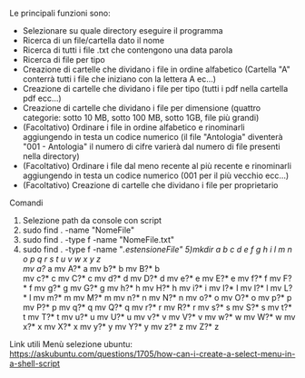 Le principali funzioni sono:

-   Selezionare su quale directory eseguire il programma
-   Ricerca di un file/cartella dato il nome
-   Ricerca di tutti i file .txt che contengono una data parola
-   Ricerca di file per tipo
-   Creazione di cartelle che dividano i file in ordine alfabetico (Cartella "A" conterrà tutti i file che iniziano con la lettera A ec...)
-   Creazione di cartelle che dividano i file per tipo (tutti i pdf nella cartella pdf ecc...)
-   Creazione di cartelle che dividano i file per dimensione (quattro categorie: sotto 10 MB, sotto 100 MB, sotto 1GB, file più grandi)
-   (Facoltativo) Ordinare i file in ordine alfabetico e rinominarli aggiungendo in testa un codice numerico (il file "Antologia" diventerà "001 - Antologia" il numero di cifre varierà dal numero di file presenti nella directory)
-   (Facoltativo) Ordinare i file dal meno recente al più recente e rinominarli aggiungendo in testa un codice numerico (001 per il più vecchio ecc...)
-   (Facoltativo) Creazione di cartelle che dividano i file per proprietario


Comandi

1) Selezione path da console con script
2) sudo find . -name "NomeFile" 
3) sudo find . -type f -name "NomeFile.txt"
4) sudo find . -type f -name "*.estensioneFile"
5)mkdir a b c d e f g h i l m n o p q r s t u v w x y z                 
mv a?* a
mv A?* a
mv b?* b
mv B?* b              
mv c?* c
mv C?* c
mv d?* d
mv D?* d
mv e?* e
mv E?* e
mv f?* f
mv F?* f
mv g?* g
mv G?* g
mv h?* h
mv H?* h
mv i?* i
mv I?* I
mv l?* l
mv L?* l
mv m?* m
mv M?* m
mv n?* n
mv N?* n
mv o?* o
mv O?* o
mv p?* p
mv P?* p
mv q?* q
mv Q?* q
mv r?* r
mv R?* r
mv s?* s
mv S?* s
mv t?* t
mv T?* t
mv u?* u
mv U?* u
mv v?* v
mv V?* v
mv w?* w
mv W?* w
mv x?* x
mv X?* x
mv y?* y
mv Y?* y
mv z?* z
mv Z?* z






            


Link utili
Menù selezione ubuntu:
	https://askubuntu.com/questions/1705/how-can-i-create-a-select-menu-in-a-shell-script
